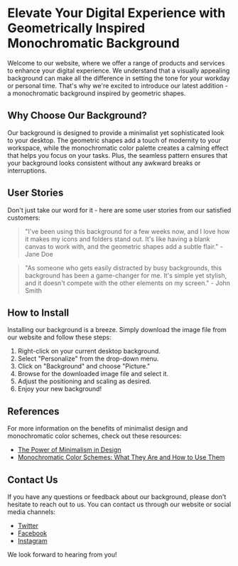 <!--font:Lobster-->

# Elevate Your Digital Experience with Geometrically Inspired Monochromatic Background

Welcome to our website, where we offer a range of products and services to enhance your digital experience. We understand that a visually appealing background can make all the difference in setting the tone for your workday or personal time. That's why we're excited to introduce our latest addition - a monochromatic background inspired by geometric shapes.

## Why Choose Our Background?

Our background is designed to provide a minimalist yet sophisticated look to your desktop. The geometric shapes add a touch of modernity to your workspace, while the monochromatic color palette creates a calming effect that helps you focus on your tasks. Plus, the seamless pattern ensures that your background looks consistent without any awkward breaks or interruptions.

## User Stories

Don't just take our word for it - here are some user stories from our satisfied customers:

> "I've been using this background for a few weeks now, and I love how it makes my icons and folders stand out. It's like having a blank canvas to work with, and the geometric shapes add a subtle flair." - Jane Doe

> "As someone who gets easily distracted by busy backgrounds, this background has been a game-changer for me. It's simple yet stylish, and it doesn't compete with the other elements on my screen." - John Smith

## How to Install

Installing our background is a breeze. Simply download the image file from our website and follow these steps:

1. Right-click on your current desktop background.
2. Select "Personalize" from the drop-down menu.
3. Click on "Background" and choose "Picture."
4. Browse for the downloaded image file and select it.
5. Adjust the positioning and scaling as desired.
6. Enjoy your new background!

## References

For more information on the benefits of minimalist design and monochromatic color schemes, check out these resources:

- [The Power of Minimalism in Design](#minimalism)
- [Monochromatic Color Schemes: What They Are and How to Use Them](#monochromatic)

## Contact Us

If you have any questions or feedback about our background, please don't hesitate to reach out to us. You can contact us through our website or social media channels:

- [Twitter](#twitter)
- [Facebook](#facebook)
- [Instagram](#instagram)

We look forward to hearing from you!

<!--

Write me content for website with wallpaper which alt text is:

"A wallpaper with a repeating pattern of simple geometric shapes, in a monochromatic color palette such as grey or blue."

The name/title of the page should not be 1:1 copy of the alt text but rather a real content of the website which is using this wallpaper.

- Use markdown format 
- Start with heading
- Heading should be short and concise
- The content should look like a real website 
- The website should not be about the wallpaper, wallpaper is just a related background
- Heading should be contain work "wallpaper" or "background"
- Include real sections like references, contact, user stories, etc. use things relevant to the page purpose.
- Feel free to use structure like headings, bullets, numbering, blockquotes, paragraphs, horizontal lines, etc.
- You can use formatting like bold or _italic_
- You can include UTF-8 emojis
- Links should be only #hash anchors (and you can refer to the document itself)
- Do not include images


---


# Geometrically Inspired: Elevate Your Desktop Experience with Our Monochromatic Wallpaper

Welcome to our website, where we offer a range of products and services to enhance your digital experience. We understand that a visually appealing background can make all the difference in setting the tone for your workday or personal time. That's why we're excited to introduce our latest addition - a wallpaper with a repeating pattern of simple geometric shapes, in a monochromatic color palette such as grey or blue.

## Why Choose Our Wallpaper?

Our wallpaper is designed to provide a minimalist yet sophisticated look to your desktop. The geometric shapes add a touch of modernity to your workspace, while the monochromatic color palette creates a calming effect that helps you focus on your tasks. Plus, the repeating pattern ensures that your wallpaper looks seamless, without any awkward breaks or interruptions.

## User Stories

Don't just take our word for it - here are some user stories from our satisfied customers:

> "I've been using this wallpaper for a few weeks now, and I love how it makes my icons and folders stand out. It's like having a blank canvas to work with, and the geometric shapes add a subtle flair." - Jane Doe

> "As someone who gets easily distracted by busy backgrounds, this wallpaper has been a game-changer for me. It's simple yet stylish, and it doesn't compete with the other elements on my screen." - John Smith

## How to Install

Installing our wallpaper is a breeze. Simply download the image file from our website and follow these steps:

1. Right-click on your current desktop background.
2. Select "Personalize" from the drop-down menu.
3. Click on "Background" and choose "Picture."
4. Browse for the downloaded image file and select it.
5. Adjust the positioning and scaling as desired.
6. Enjoy your new wallpaper!

## References

For more information on the benefits of minimalist design and monochromatic color schemes, check out these resources:

- [The Power of Minimalism in Design](#minimalism)
- [Monochromatic Color Schemes: What They Are and How to Use Them](#monochromatic)

## Contact Us

If you have any questions or feedback about our wallpaper, please don't hesitate to reach out to us. You can contact us through our website or social media channels:

- [Twitter](#twitter)
- [Facebook](#facebook)
- [Instagram](#instagram)

We look forward to hearing from you!


---


Heading should not include word "wallpaper". The website should not be about the wallpaper itself, wallpaper is just a related background, rewrite whole content.


---


# Elevate Your Digital Experience with Geometrically Inspired Monochromatic Background

Welcome to our website, where we offer a range of products and services to enhance your digital experience. We understand that a visually appealing background can make all the difference in setting the tone for your workday or personal time. That's why we're excited to introduce our latest addition - a monochromatic background inspired by geometric shapes.

## Why Choose Our Background?

Our background is designed to provide a minimalist yet sophisticated look to your desktop. The geometric shapes add a touch of modernity to your workspace, while the monochromatic color palette creates a calming effect that helps you focus on your tasks. Plus, the seamless pattern ensures that your background looks consistent without any awkward breaks or interruptions.

## User Stories

Don't just take our word for it - here are some user stories from our satisfied customers:

> "I've been using this background for a few weeks now, and I love how it makes my icons and folders stand out. It's like having a blank canvas to work with, and the geometric shapes add a subtle flair." - Jane Doe

> "As someone who gets easily distracted by busy backgrounds, this background has been a game-changer for me. It's simple yet stylish, and it doesn't compete with the other elements on my screen." - John Smith

## How to Install

Installing our background is a breeze. Simply download the image file from our website and follow these steps:

1. Right-click on your current desktop background.
2. Select "Personalize" from the drop-down menu.
3. Click on "Background" and choose "Picture."
4. Browse for the downloaded image file and select it.
5. Adjust the positioning and scaling as desired.
6. Enjoy your new background!

## References

For more information on the benefits of minimalist design and monochromatic color schemes, check out these resources:

- [The Power of Minimalism in Design](#minimalism)
- [Monochromatic Color Schemes: What They Are and How to Use Them](#monochromatic)

## Contact Us

If you have any questions or feedback about our background, please don't hesitate to reach out to us. You can contact us through our website or social media channels:

- [Twitter](#twitter)
- [Facebook](#facebook)
- [Instagram](#instagram)

We look forward to hearing from you!

-->
